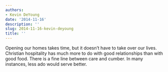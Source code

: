 ```yaml
---
authors:
- Kevin DeYoung
date: '2014-11-16'
description: ''
slug: 2014-11-16-kevin-deyoung
title: ''
---
```

Opening our homes takes time, but it doesn’t have to take over our lives. Christian hospitality has much more to do with good relationships than with good food. There is a fine line between care and cumber. In many instances, less ado would serve better.




